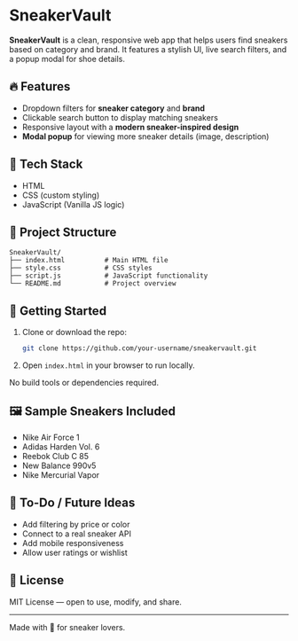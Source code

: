 # SneakerVault

**SneakerVault** is a clean, responsive web app that helps users find sneakers based on category and brand. It features a stylish UI, live search filters, and a popup modal for shoe details.

## 🔥 Features

- Dropdown filters for **sneaker category** and **brand**
- Clickable search button to display matching sneakers
- Responsive layout with a **modern sneaker-inspired design**
- **Modal popup** for viewing more sneaker details (image, description)

## 🧰 Tech Stack

- HTML
- CSS (custom styling)
- JavaScript (Vanilla JS logic)

## 📁 Project Structure

```
SneakerVault/
├── index.html          # Main HTML file
├── style.css           # CSS styles
├── script.js           # JavaScript functionality
└── README.md           # Project overview
```

## 🚀 Getting Started

1. Clone or download the repo:
   ```bash
   git clone https://github.com/your-username/sneakervault.git
   ```

2. Open `index.html` in your browser to run locally.

No build tools or dependencies required.

## 🖼️ Sample Sneakers Included
- Nike Air Force 1
- Adidas Harden Vol. 6
- Reebok Club C 85
- New Balance 990v5
- Nike Mercurial Vapor

## 📌 To-Do / Future Ideas
- Add filtering by price or color
- Connect to a real sneaker API
- Add mobile responsiveness
- Allow user ratings or wishlist

## 📄 License
MIT License — open to use, modify, and share.

---

Made with 💯 for sneaker lovers.
